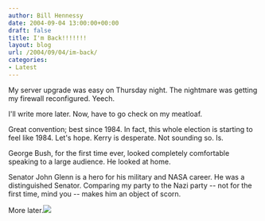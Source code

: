 ```yaml
---
author: Bill Hennessy
date: 2004-09-04 13:00:00+00:00
draft: false
title: I'm Back!!!!!!!
layout: blog
url: /2004/09/04/im-back/
categories:
- Latest
---
```


My server upgrade was easy on Thursday night.  The nightmare was getting my firewall reconfigured.  Yeech.    
  
I'll write more later.  Now, have to go check on my meatloaf.    
  
Great convention; best since 1984.  In fact, this whole election is starting to feel like 1984.  Let's hope.  Kerry is desperate.  Not sounding so.  Is.    
  
George Bush, for the first time ever, looked completely comfortable speaking to a large audience.  He looked at home.    
  
Senator John Glenn is a hero for his military and NASA career.  He was a distinguished Senator.  Comparing my party to the Nazi party -- not for the first time, mind you -- makes him an object of scorn.    
  
More later.![](https://blog.billhennessy.com/aggbug.aspx?PostID=591)

